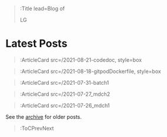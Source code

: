 > :Title lead=Blog of
>
> LG

# Latest Posts

> :ArticleCard src=/2021-08-21-codedoc, style=box

> :ArticleCard src=/2021-08-18-gitpodDockerfile, style=box

> :ArticleCard src=/2021-07-31-batch1

> :ArticleCard src=/2021-07-27_mdch2

> :ArticleCard src=/2021-07-26_mdch1

See the [archive](/archive) for older posts.

> :ToCPrevNext
